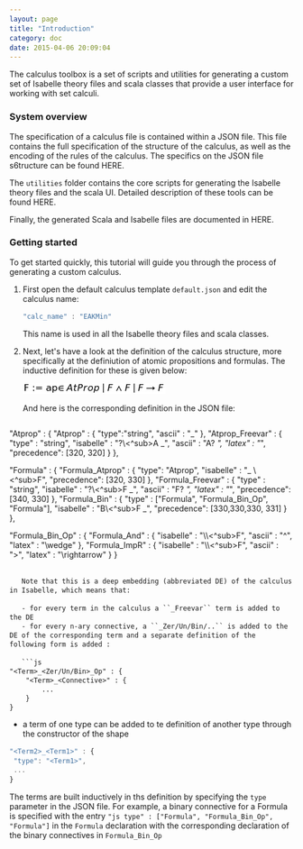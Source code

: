 ```yaml
---
layout: page
title: "Introduction"
category: doc
date: 2015-04-06 20:09:04
---
```


The calculus toolbox is a set of scripts and utilities for generating a custom set of Isabelle theory files and scala classes that provide a user interface for working with set calculi.

### System overview

The specification of a calculus file is contained within a JSON file. This file contains the full specification of the structure of the calculus, as well as the encoding of the rules of the calculus. The specifics on the JSON file s6tructure can be found HERE.

The `utilities` folder contains the core scripts for generating the Isabelle theory files and the scala UI. Detailed description of these tools can be found HERE.

Finally, the generated Scala and Isabelle files are documented in HERE.

### Getting started

To get started quickly, this tutorial will guide you through the process of generating a custom calculus.

1. First open the default calculus template `default.json` and edit the calculus name:

   ```js
   "calc_name" : "EAKMin"
   ```
   
   This name is used in all the Isabelle theory files and scala classes.
   
2. Next, let's have a look at the definition of the calculus structure, more specifically at the definiution of atomic propositions and formulas. The inductive definition for these is given below:

   ![F := ap ∈ AtProp | F ∧ F | F → F](https://raw.githubusercontent.com/goodlyrottenapple/calculus-toolbox/gh-pages/_files/intro1.png)
   
   And here is the corresponding definition in the JSON file:
   
   ```js
"Atprop" : {
	"Atprop" : {
		"type":"string",
		"ascii" : "_"
	},
	"Atprop_Freevar" : {
		"type" : "string",
		"isabelle" : "?\\<^sub>A _",
		"ascii" : "A? _",
		"latex" : "_",
		"precedence": [320, 320]
	}
},

"Formula" : {
	"Formula_Atprop" : {
		"type": "Atprop",
		"isabelle" : "_ \\<^sub>F",
		"precedence": [320, 330]
	},
	"Formula_Freevar" : {
		"type" : "string",
		"isabelle" : "?\\<^sub>F _",
		"ascii" : "F? _",
		"latex" : "_",
		"precedence": [340, 330]
	},
	"Formula_Bin" : {
		"type" : ["Formula", "Formula_Bin_Op", "Formula"],
		"isabelle" : "B\\<^sub>F _",
		"precedence": [330,330,330, 331]
	}
},

"Formula_Bin_Op" : {
	"Formula_And" : {
		"isabelle" : "\\<and>\\<^sub>F",
		"ascii" : "^",
		"latex" : "\\wedge"
	},
	"Formula_ImpR" : {
		"isabelle" : "\\<rightarrow>\\<^sub>F",
		"ascii" : ">",
		"latex" : "\\rightarrow"
	}
}
```

   Note that this is a deep embedding (abbreviated DE) of the calculus in Isabelle, which means that:
   
   - for every term in the calculus a ``_Freevar`` term is added to the DE
   - for every n-ary connective, a ``_Zer/Un/Bin/..`` is added to the DE of the corresponding term and a separate definition of the following form is added :

   ```js
"<Term>_<Zer/Un/Bin>_Op" : {
	"<Term>_<Connective>" : {
		...
	}
}
   ```
   - a term of one type can be added to te definition of another type through the constructor of the shape

   ```js
"<Term2>_<Term1>" : {
	"type": "<Term1>",
	...
}
   ```
   
   The terms are built inductively in ths definition by specifying the ``type`` parameter in the JSON file. For example, a binary connective for a Formula is specified with the entry ``"js type" : ["Formula", "Formula_Bin_Op", "Formula"]`` in the ``Formula`` declaration with the corresponding declaration of the binary connectives in ``Formula_Bin_Op``
